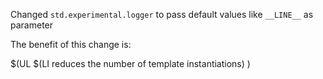 Changed `std.experimental.logger` to pass default values like `__LINE__` as 
parameter

The benefit of this change is:

$(UL
  $(LI reduces the number of template instantiations)
)
